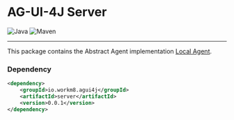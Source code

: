 # AG-UI-4J Server

![Java](https://img.shields.io/badge/Java-17-orange?logo=openjdk&logoColor=white)
![Maven](https://img.shields.io/badge/Maven-0.0.1-C71A36?logo=apachemaven&logoColor=white)

---

This package contains the Abstract Agent implementation [Local Agent](./src/main/java/io/workm8/agui4j/server/LocalAgent.java).

### Dependency

```xml
<dependency>
    <groupId>io.workm8.agui4j</groupId>
    <artifactId>server</artifactId>
    <version>0.0.1</version>
</dependency>
```